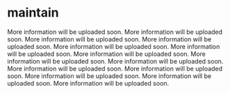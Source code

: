 # maintain
More information will be uploaded soon.
More information will be uploaded soon.
More information will be uploaded soon.
More information will be uploaded soon.
More information will be uploaded soon.
More information will be uploaded soon.
More information will be uploaded soon.
More information will be uploaded soon.
More information will be uploaded soon.
More information will be uploaded soon.
More information will be uploaded soon.
More information will be uploaded soon.
More information will be uploaded soon.
More information will be uploaded soon.
